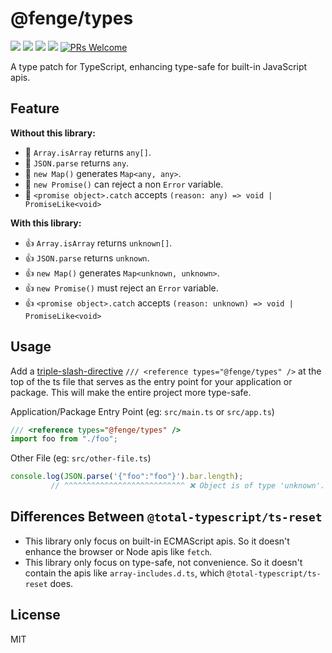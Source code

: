 # @fenge/types

[![](https://img.shields.io/npm/l/@fenge/types.svg)](https://github.com/zanminkian/fenge/blob/main/LICENSE)
[![](https://img.shields.io/npm/v/@fenge/types.svg)](https://www.npmjs.com/package/@fenge/types)
[![](https://img.shields.io/npm/dm/@fenge/types.svg)](https://www.npmjs.com/package/@fenge/types)
[![](https://packagephobia.com/badge?p=@fenge/types)](https://packagephobia.com/result?p=@fenge/types)
[![PRs Welcome](https://img.shields.io/badge/PRs-welcome-brightgreen.svg)](https://makeapullrequest.com)

A type patch for TypeScript, enhancing type-safe for built-in JavaScript apis.

## Feature

**Without this library:**

- 🚨 `Array.isArray` returns `any[]`.
- 🚨 `JSON.parse` returns `any`.
- 🚨 `new Map()` generates `Map<any, any>`.
- 🚨 `new Promise()` can reject a non `Error` variable.
- 🚨 `<promise object>.catch` accepts `(reason: any) => void | PromiseLike<void>`

**With this library:**

- 👍 `Array.isArray` returns `unknown[]`.
- 👍 `JSON.parse` returns `unknown`.
- 👍 `new Map()` generates `Map<unknown, unknown>`.
- 👍 `new Promise()` must reject an `Error` variable.
- 👍 `<promise object>.catch` accepts `(reason: unknown) => void | PromiseLike<void>`

## Usage

Add a [triple-slash-directive](https://www.typescriptlang.org/docs/handbook/triple-slash-directives.html) `/// <reference types="@fenge/types" />` at the top of the ts file that serves as the entry point for your application or package. This will make the entire project more type-safe.

Application/Package Entry Point (eg: `src/main.ts` or `src/app.ts`)

```ts
/// <reference types="@fenge/types" />
import foo from "./foo";
```

Other File (eg: `src/other-file.ts`)

<!-- prettier-ignore-start -->
```ts
console.log(JSON.parse('{"foo":"foo"}').bar.length);
         // ^^^^^^^^^^^^^^^^^^^^^^^^^^^ ❌ Object is of type 'unknown'.
```
<!-- prettier-ignore-end -->

## Differences Between `@total-typescript/ts-reset`

- This library only focus on built-in ECMAScript apis. So it doesn't enhance the browser or Node apis like `fetch`.
- This library only focus on type-safe, not convenience. So it doesn't contain the apis like `array-includes.d.ts`, which `@total-typescript/ts-reset` does.

## License

MIT
